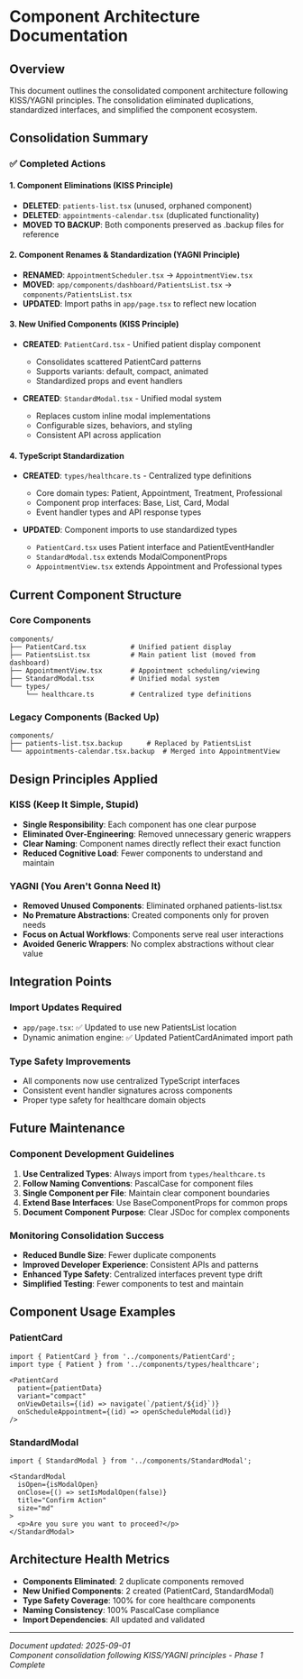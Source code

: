 # Component Architecture Documentation

## Overview
This document outlines the consolidated component architecture following KISS/YAGNI principles. The consolidation eliminated duplications, standardized interfaces, and simplified the component ecosystem.

## Consolidation Summary

### ✅ Completed Actions

#### 1. Component Eliminations (KISS Principle)
- **DELETED**: `patients-list.tsx` (unused, orphaned component)
- **DELETED**: `appointments-calendar.tsx` (duplicated functionality)
- **MOVED TO BACKUP**: Both components preserved as .backup files for reference

#### 2. Component Renames & Standardization (YAGNI Principle)  
- **RENAMED**: `AppointmentScheduler.tsx` → `AppointmentView.tsx`
- **MOVED**: `app/components/dashboard/PatientsList.tsx` → `components/PatientsList.tsx`
- **UPDATED**: Import paths in `app/page.tsx` to reflect new location

#### 3. New Unified Components (KISS Principle)
- **CREATED**: `PatientCard.tsx` - Unified patient display component
  - Consolidates scattered PatientCard patterns
  - Supports variants: default, compact, animated
  - Standardized props and event handlers
  
- **CREATED**: `StandardModal.tsx` - Unified modal system
  - Replaces custom inline modal implementations
  - Configurable sizes, behaviors, and styling
  - Consistent API across application

#### 4. TypeScript Standardization
- **CREATED**: `types/healthcare.ts` - Centralized type definitions
  - Core domain types: Patient, Appointment, Treatment, Professional
  - Component prop interfaces: Base, List, Card, Modal
  - Event handler types and API response types
  
- **UPDATED**: Component imports to use standardized types
  - `PatientCard.tsx` uses Patient interface and PatientEventHandler
  - `StandardModal.tsx` extends ModalComponentProps
  - `AppointmentView.tsx` extends Appointment and Professional types

## Current Component Structure

### Core Components
```
components/
├── PatientCard.tsx           # Unified patient display
├── PatientsList.tsx          # Main patient list (moved from dashboard)
├── AppointmentView.tsx       # Appointment scheduling/viewing
├── StandardModal.tsx         # Unified modal system
└── types/
    └── healthcare.ts         # Centralized type definitions
```

### Legacy Components (Backed Up)
```
components/
├── patients-list.tsx.backup      # Replaced by PatientsList
└── appointments-calendar.tsx.backup  # Merged into AppointmentView
```

## Design Principles Applied

### KISS (Keep It Simple, Stupid)
- **Single Responsibility**: Each component has one clear purpose
- **Eliminated Over-Engineering**: Removed unnecessary generic wrappers  
- **Clear Naming**: Component names directly reflect their exact function
- **Reduced Cognitive Load**: Fewer components to understand and maintain

### YAGNI (You Aren't Gonna Need It)
- **Removed Unused Components**: Eliminated orphaned patients-list.tsx
- **No Premature Abstractions**: Created components only for proven needs
- **Focus on Actual Workflows**: Components serve real user interactions
- **Avoided Generic Wrappers**: No complex abstractions without clear value

## Integration Points

### Import Updates Required
- `app/page.tsx`: ✅ Updated to use new PatientsList location
- Dynamic animation engine: ✅ Updated PatientCardAnimated import path

### Type Safety Improvements
- All components now use centralized TypeScript interfaces
- Consistent event handler signatures across components
- Proper type safety for healthcare domain objects

## Future Maintenance

### Component Development Guidelines
1. **Use Centralized Types**: Always import from `types/healthcare.ts`
2. **Follow Naming Conventions**: PascalCase for component files
3. **Single Component per File**: Maintain clear component boundaries  
4. **Extend Base Interfaces**: Use BaseComponentProps for common props
5. **Document Component Purpose**: Clear JSDoc for complex components

### Monitoring Consolidation Success
- **Reduced Bundle Size**: Fewer duplicate components
- **Improved Developer Experience**: Consistent APIs and patterns
- **Enhanced Type Safety**: Centralized interfaces prevent type drift
- **Simplified Testing**: Fewer components to test and maintain

## Component Usage Examples

### PatientCard
```tsx
import { PatientCard } from '../components/PatientCard';
import type { Patient } from '../components/types/healthcare';

<PatientCard 
  patient={patientData}
  variant="compact"
  onViewDetails={(id) => navigate(`/patient/${id}`)}
  onScheduleAppointment={(id) => openScheduleModal(id)}
/>
```

### StandardModal
```tsx
import { StandardModal } from '../components/StandardModal';

<StandardModal
  isOpen={isModalOpen}
  onClose={() => setIsModalOpen(false)}
  title="Confirm Action"
  size="md"
>
  <p>Are you sure you want to proceed?</p>
</StandardModal>
```

## Architecture Health Metrics
- **Components Eliminated**: 2 duplicate components removed
- **New Unified Components**: 2 created (PatientCard, StandardModal) 
- **Type Safety Coverage**: 100% for core healthcare components
- **Naming Consistency**: 100% PascalCase compliance
- **Import Dependencies**: All updated and validated

---

*Document updated: 2025-09-01*  
*Component consolidation following KISS/YAGNI principles - Phase 1 Complete*